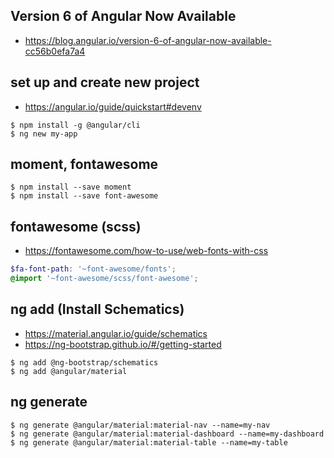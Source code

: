 ## Version 6 of Angular Now Available
 - https://blog.angular.io/version-6-of-angular-now-available-cc56b0efa7a4

## set up and create new project
 - https://angular.io/guide/quickstart#devenv
```
$ npm install -g @angular/cli
$ ng new my-app
```

## moment, fontawesome
```
$ npm install --save moment
$ npm install --save font-awesome
```
## fontawesome (scss)
 - https://fontawesome.com/how-to-use/web-fonts-with-css
```scss
$fa-font-path: '~font-awesome/fonts';
@import '~font-awesome/scss/font-awesome';
```

## ng add (Install Schematics)
 - https://material.angular.io/guide/schematics
 - https://ng-bootstrap.github.io/#/getting-started
```
$ ng add @ng-bootstrap/schematics
$ ng add @angular/material
```
 

## ng generate
```
$ ng generate @angular/material:material-nav --name=my-nav
$ ng generate @angular/material:material-dashboard --name=my-dashboard
$ ng generate @angular/material:material-table --name=my-table
```


